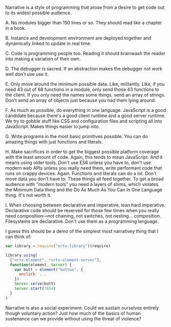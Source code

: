 
Narrative is a style of programming that arose from a desire to get code out to its widest possible audience.

A. No modules bigger than 150 lines or so. They should read like a chapter in a book.

B. Instance and development environment are deployed together and dynamically linked to update in real time.

C. Code is programming people too. Reading it should brainwash the reader into making a variation of their own.

D. The debugger is sacred. If an abstraction makes the debugger not work well don't use use it.

E. Only move around the minimum possible data. Like, militantly. Like, if you need 43 out of 68 functions in a module, only send those 43 functions to the client. If you only need the names some things, send an array of strings. Don't send an array of objects just because you had them lying around.

F. As much as possible, do everything in one language. JavaScript is a good candidate because there's a good client runtime and a good server runtime. We try to gobble stuff like CSS and configuration files and scripting all into JavaScript. Makes things easier to jump into.

G. Write programs in the most basic primitives possible. You can do amazing things with just functions and literals.

H. Make sacrifices in order to get the biggest possible platform coverage with the least amount of code. Again, this tends to mean JavaScript. And it means using older tools. Don't use ES6 unless you have to, don't use modern web APIs unless you really need them, write performant code that runs on crappy devices. Again. Functions and literals can do a lot. Don't move data you don't have to. These things all feed together. To get a broad audience with "modern tools" you need a layers of shims, which violates the Minimum Data thing and the Do As Much As You Can In One Language thing. It's not worth it.

I. When choosing between declarative and imperative, lean hard imperative. Declarative code should be reserved for those few times when you really need composition—not chaining, not switches, not nesting... composition. Filesystems are declarative. Don't use them as a programming language.


I guess this should be a demo of the simplest most narrativey thing that I can think of:

```Javascript
var library = require("nrtv-library")(require)

library.using(
  ["nrtv-element", "nrtv-element-server"],
  function(element, Server) {
    var butt = element("button", {
      onclick: ...
    })
    Server.serve(butt)
    Server.start(7654)
  }
)
```

Narrative is also a social experiment. Could we sustain ourselves entirely though voluntary action? Just how much of the basics of human sustenance can we provide without using the threat of violence?
